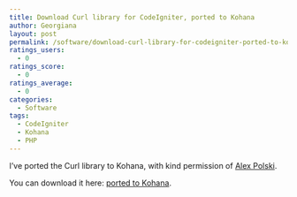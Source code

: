 ```yaml
---
title: Download Curl library for CodeIgniter, ported to Kohana
author: Georgiana
layout: post
permalink: /software/download-curl-library-for-codeigniter-ported-to-kohana/
ratings_users:
  - 0
ratings_score:
  - 0
ratings_average:
  - 0
categories:
  - Software
tags:
  - CodeIgniter
  - Kohana
  - PHP
---
```

I&#8217;ve ported the Curl library to Kohana, with kind permission of [Alex Polski][1].

You can download it here: [ported to Kohana][2].

 [1]: http://alexpolski.com/ "Alex Polski"
 [2]: http://www.tekkie.ro/wp-content/uploads/2009/07/Curl.phps "download Curl for Kohana"